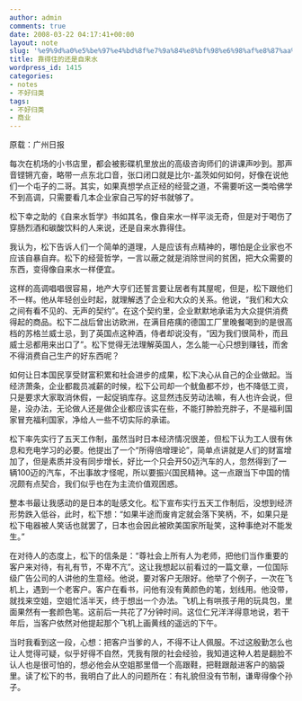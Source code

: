 ```yaml
---
author: admin
comments: true
date: 2008-03-22 04:17:41+00:00
layout: note
slug: '%e9%9d%a0%e5%be%97%e4%bd%8f%e7%9a%84%e8%bf%98%e6%98%af%e8%87%aa%e6%9d%a5%e6%b0%b4'
title: 靠得住的还是自来水
wordpress_id: 1415
categories:
- notes
- 不好归类
tags:
- 不好归类
- 商业
---
```


原载：广州日报


每次在机场的小书店里，都会被影碟机里放出的高级咨询师们的讲课声吵到。那声音铿锵亢奋，略带一点东北口音，张口闭口就是比尔-盖茨如何如何，好像在说他们一个屯子的二哥。其实，如果真想学点正经的经营之道，不需要听这一类哈佛学不到高调，只需要看几本企业家自己写的好书就够了。

松下幸之助的《自来水哲学》书如其名，像自来水一样平淡无奇，但是对于喝伤了穿肠烈酒和碳酸饮料的人来说，还是自来水靠得住。

我认为，松下告诉人们一个简单的道理，人是应该有点精神的，哪怕是企业家也不应该自暴自弃。松下的经营哲学，一言以蔽之就是消除世间的贫困，把大众需要的东西，变得像自来水一样便宜。

这样的高调唱唱很容易，地产大亨们还誓言要让居者有其屋呢，但是，松下跟他们不一样。他从年轻创业时起，就理解透了企业和大众的关系。他说，“我们和大众之间有看不见的、无声的契约”。在这个契约里，企业默默地承诺为大众提供消费得起的商品。松下二战后曾出访欧洲，在满目疮痍的德国工厂里晚餐喝到的是很高档的苏格兰威士忌，到了英国点这种酒，侍者却说没有，“因为我们很简朴，而且威士忌都用来出口了”。松下觉得无法理解英国人，怎么能一心只想到赚钱，而舍不得消费自己生产的好东西呢？

如何让日本国民享受财富积累和社会进步的成果，松下决心从自己的企业做起。当经济萧条，企业都裁员减薪的时候，松下公司却一个鱿鱼都不炒，也不降低工资，只是要求大家取消休假，一起促销库存。这显然违反劳动法嘛，有人也许会说，但是，没办法，无论做人还是做企业都应该实在些，不能打肿脸充胖子，不是福利国家冒充福利国家，净给人一些不切实际的承诺。

松下率先实行了五天工作制，虽然当时日本经济情况很差，但松下认为工人很有休息和充电学习的必要。他提出了一个“所得倍增理论”，简单点讲就是人们的财富增加了，但是素质并没有同步增长，好比一个只会开50迈汽车的人，忽然得到了一辆100迈的汽车，不出事故才怪呢，所以要振兴国民精神。这一点跟当下中国的情况颇有点契合，我们似乎也在为主流价值观困惑。

整本书最让我感动的是日本的耻感文化。松下宣布实行五天工作制后，没想到经济形势跌入低谷，此时，松下想：“如果半途而废肯定就会落下笑柄，不，如果只是松下电器被人笑话也就罢了，日本也会因此被欧美国家所耻笑，这种事绝对不能发生。”

在对待人的态度上，松下的信条是：“尊社会上所有人为老师，把他们当作重要的客户来对待，有礼有节，不卑不亢”。这让我想起以前看过的一篇文章，一位国际级广告公司的人讲他的生意经。他说，要对客户无限好。他举了个例子，一次在飞机上，遇到一个老客户。客户在看书，问他有没有黄颜色的笔，划线用。他没带，就找来空姐，空姐忙活半天，终于想出一个办法。飞机上有哄孩子用的玩具包，里面果然有一套颜色笔。这前后一共花了7分钟时间。这位仁兄洋洋得意地说，若干年后，当客户依然对他提起那个飞机上画黄线的遥远的下午。

当时我看到这一段，心想：把客户当爹的人，不得不让人佩服。不过这殷勤怎么也让人觉得可疑，似乎好得不自然，凭我有限的社会经验，我知道这种人若是翻脸不认人也是很可怕的，想必他会从空姐那里借一个高跟鞋，把鞋跟敲进客户的脑袋里。读了松下的书，我明白了此人的问题所在：有礼貌但没有节制，谦卑得像个孙子。
